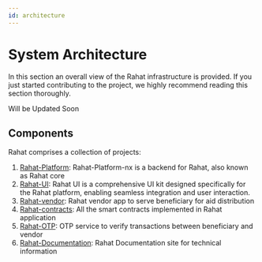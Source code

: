 ```yaml
---
id: architecture
---
```


# System Architecture

In this section an overall view of the Rahat infrastructure is provided. If you just started contributing to the project, we highly recommend reading this section thoroughly.

Will be Updated Soon

## Components

Rahat comprises a collection of projects:


1. [Rahat-Platform](https://github.com/rahataid/rahat-platform-nx): Rahat-Platform-nx is a backend for Rahat, also known as Rahat core
2. [Rahat-UI](https://github.com/rahataid/rahat-ui): Rahat UI is a comprehensive UI kit designed specifically for the Rahat platform, enabling seamless integration and user interaction.
3. [Rahat-vendor](https://github.com/rahataid/rahat-vendor-ionic): Rahat vendor app to serve beneficiary for aid distribution
4. [Rahat-contracts](https://github.com/rahataid/rahat-contracts): All the smart contracts implemented in Rahat application
5. [Rahat-OTP](https://github.com/rahataid/rahat-otp): OTP service to verify transactions between beneficiary and vendor
6. [Rahat-Documentation](https://github.com/rahataid/rahat-documentation): Rahat Documentation site for technical information

